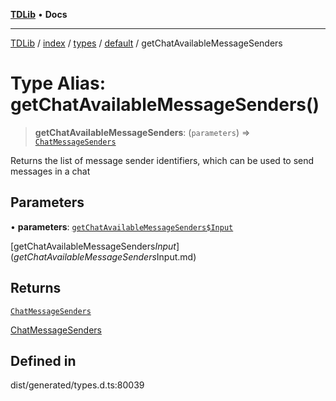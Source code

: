 [**TDLib**](../../../../../../README.md) • **Docs**

***

[TDLib](../../../../../../modules.md) / [index](../../../../../README.md) / [types](../../../README.md) / [default](../README.md) / getChatAvailableMessageSenders

# Type Alias: getChatAvailableMessageSenders()

> **getChatAvailableMessageSenders**: (`parameters`) => [`ChatMessageSenders`](ChatMessageSenders-1.md)

Returns the list of message sender identifiers, which can be used to send messages in a chat

## Parameters

• **parameters**: [`getChatAvailableMessageSenders$Input`](getChatAvailableMessageSenders$Input.md)

[getChatAvailableMessageSenders$Input](getChatAvailableMessageSenders$Input.md)

## Returns

[`ChatMessageSenders`](ChatMessageSenders-1.md)

[ChatMessageSenders](ChatMessageSenders-1.md)

## Defined in

dist/generated/types.d.ts:80039

